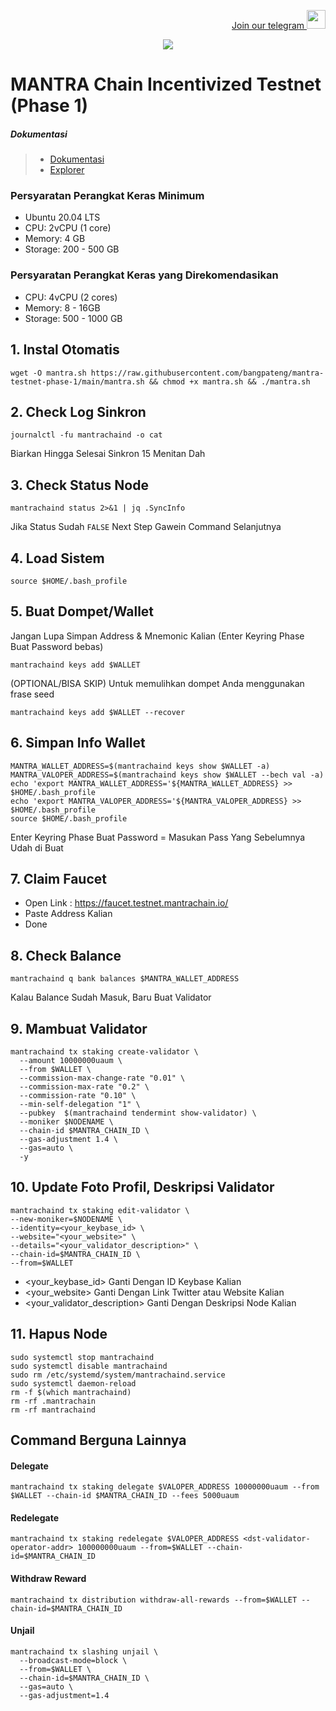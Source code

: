 <p style="font-size:14px" align="right">
<a href="https://t.me/bangpateng_airdrop" target="_blank">Join our telegram <img src="https://user-images.githubusercontent.com/50621007/183283867-56b4d69f-bc6e-4939-b00a-72aa019d1aea.png" width="30"/></a>

<p align="center">
  <img height="auto" height="auto" src="https://github.com/bangpateng/gitopia/assets/38981255/cd1cad4a-4cec-4bd5-9377-8f063331d1bc">
</p>

#  MANTRA Chain Incentivized Testnet (Phase 1)

##### Dokumentasi
> - [Dokumentasi](https://docs.mantrachain.io/operate-a-node/initial-setup)
> - [Explorer](https://testnet.itrocket.net/mantra/staking)


###  Persyaratan Perangkat Keras Minimum
- Ubuntu 20.04 LTS
- CPU: 2vCPU (1 core)
- Memory: 4 GB
- Storage: 200 - 500 GB

###  Persyaratan Perangkat Keras yang Direkomendasikan
- CPU: 4vCPU (2 cores)
- Memory: 8 - 16GB
- Storage: 500 - 1000 GB

## 1. Instal Otomatis

```
wget -O mantra.sh https://raw.githubusercontent.com/bangpateng/mantra-testnet-phase-1/main/mantra.sh && chmod +x mantra.sh && ./mantra.sh
```

## 2. Check Log Sinkron

```
journalctl -fu mantrachaind -o cat
```

Biarkan Hingga Selesai Sinkron 15 Menitan Dah

## 3. Check Status Node

```
mantrachaind status 2>&1 | jq .SyncInfo
```

Jika Status Sudah `FALSE` Next Step Gawein Command Selanjutnya


## 4. Load Sistem

```
source $HOME/.bash_profile
```

## 5. Buat Dompet/Wallet

Jangan Lupa Simpan Address & Mnemonic Kalian (Enter Keyring Phase Buat Password bebas)

```
mantrachaind keys add $WALLET
```

(OPTIONAL/BISA SKIP) Untuk memulihkan dompet Anda menggunakan frase seed

```
mantrachaind keys add $WALLET --recover
```

## 6. Simpan Info Wallet

```
MANTRA_WALLET_ADDRESS=$(mantrachaind keys show $WALLET -a)
MANTRA_VALOPER_ADDRESS=$(mantrachaind keys show $WALLET --bech val -a)
echo 'export MANTRA_WALLET_ADDRESS='${MANTRA_WALLET_ADDRESS} >> $HOME/.bash_profile
echo 'export MANTRA_VALOPER_ADDRESS='${MANTRA_VALOPER_ADDRESS} >> $HOME/.bash_profile
source $HOME/.bash_profile
```

Enter Keyring Phase Buat Password = Masukan Pass Yang Sebelumnya Udah di Buat

## 7. Claim Faucet 

- Open Link : https://faucet.testnet.mantrachain.io/
- Paste Address Kalian
- Done

## 8. Check Balance 

```
mantrachaind q bank balances $MANTRA_WALLET_ADDRESS
```

Kalau Balance Sudah Masuk, Baru Buat Validator

## 9. Mambuat Validator

```
mantrachaind tx staking create-validator \
  --amount 10000000uaum \
  --from $WALLET \
  --commission-max-change-rate "0.01" \
  --commission-max-rate "0.2" \
  --commission-rate "0.10" \
  --min-self-delegation "1" \
  --pubkey  $(mantrachaind tendermint show-validator) \
  --moniker $NODENAME \
  --chain-id $MANTRA_CHAIN_ID \
  --gas-adjustment 1.4 \
  --gas=auto \
  -y
```

## 10. Update Foto Profil, Deskripsi Validator

```
mantrachaind tx staking edit-validator \
--new-moniker=$NODENAME \
--identity=<your_keybase_id> \
--website="<your_website>" \
--details="<your_validator_description>" \
--chain-id=$MANTRA_CHAIN_ID \
--from=$WALLET
```

- <your_keybase_id> Ganti Dengan ID Keybase Kalian
- <your_website> Ganti Dengan Link Twitter atau Website Kalian
- <your_validator_description> Ganti Dengan Deskripsi Node Kalian

## 11. Hapus Node

```
sudo systemctl stop mantrachaind
sudo systemctl disable mantrachaind
sudo rm /etc/systemd/system/mantrachaind.service
sudo systemctl daemon-reload
rm -f $(which mantrachaind)
rm -rf .mantrachain
rm -rf mantrachaind
```

## Command Berguna Lainnya

#### Delegate

```
mantrachaind tx staking delegate $VALOPER_ADDRESS 10000000uaum --from $WALLET --chain-id $MANTRA_CHAIN_ID --fees 5000uaum
```

#### Redelegate

```
mantrachaind tx staking redelegate $VALOPER_ADDRESS <dst-validator-operator-addr> 100000000uaum --from=$WALLET --chain-id=$MANTRA_CHAIN_ID
```

#### Withdraw Reward

```
mantrachaind tx distribution withdraw-all-rewards --from=$WALLET --chain-id=$MANTRA_CHAIN_ID
```

#### Unjail

```
mantrachaind tx slashing unjail \
  --broadcast-mode=block \
  --from=$WALLET \
  --chain-id=$MANTRA_CHAIN_ID \
  --gas=auto \
  --gas-adjustment=1.4
```




